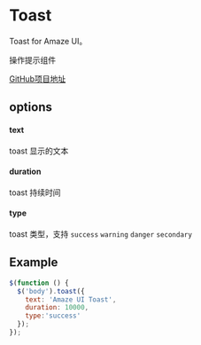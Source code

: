 # Toast

Toast for Amaze UI。

操作提示组件

[GitHub项目地址](https://github.com/zhanyouwei/Toast)

## options

#### text

toast 显示的文本

#### duration

toast 持续时间

#### type

toast 类型，支持 `success` `warning` `danger` `secondary` 

## Example

```javascript
$(function () {
  $('body').toast({
    text: 'Amaze UI Toast',
    duration: 10000,
    type:'success'
  });
});
```



